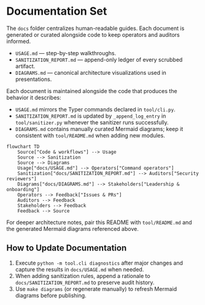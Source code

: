 # Documentation Set

The `docs` folder centralizes human-readable guides. Each document is generated or curated alongside code to keep operators and auditors informed.

- `USAGE.md` — step-by-step walkthroughs.
- `SANITIZATION_REPORT.md` — append-only ledger of every scrubbed artifact.
- `DIAGRAMS.md` — canonical architecture visualizations used in presentations.

Each document is maintained alongside the code that produces the behavior it describes:

- `USAGE.md` mirrors the Typer commands declared in `tool/cli.py`.
- `SANITIZATION_REPORT.md` is updated by `_append_log_entry` in `tool/sanitizer.py` whenever the sanitizer runs successfully.
- `DIAGRAMS.md` contains manually curated Mermaid diagrams; keep it consistent with `tool/README.md` when adding new modules.

```mermaid
flowchart TD
    Source["Code & workflows"] --> Usage
    Source --> Sanitization
    Source --> Diagrams
    Usage["docs/USAGE.md"] --> Operators["Command operators"]
    Sanitization["docs/SANITIZATION_REPORT.md"] --> Auditors["Security reviewers"]
    Diagrams["docs/DIAGRAMS.md"] --> Stakeholders["Leadership & onboarding"]
    Operators --> Feedback["Issues & PRs"]
    Auditors --> Feedback
    Stakeholders --> Feedback
    Feedback --> Source
```

For deeper architecture notes, pair this README with `tool/README.md` and the generated Mermaid diagrams referenced above.

## How to Update Documentation

1. Execute `python -m tool.cli diagnostics` after major changes and capture the results in `docs/USAGE.md` when needed.
2. When adding sanitization rules, append a rationale to `docs/SANITIZATION_REPORT.md` to preserve audit history.
3. Use `make diagrams` (or regenerate manually) to refresh Mermaid diagrams before publishing.
